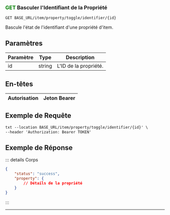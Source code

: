 

### <span style="color:green">GET</span> Basculer l'Identifiant de la Propriété

```plaintext
GET BASE_URL/item/property/toggle/identifier/{id}
```

Bascule l'état de l'identifiant d'une propriété d'item.

## Paramètres

| Paramètre | Type   | Description             |
| --------- | ------ | ----------------------- |
| id        | string | L'ID de la propriété.    |

## En-têtes

| Autorisation | Jeton Bearer |
| ------------- | ----------- |

## Exemple de Requête

```txt
txt --location BASE_URL/item/property/toggle/identifier/{id}' \
--header 'Authorization: Bearer TOKEN'
```

## Exemple de Réponse

::: details Corps

```json
{
    "status": "success",
    "property": {
        // Détails de la propriété
    }
}
```

:::

---

